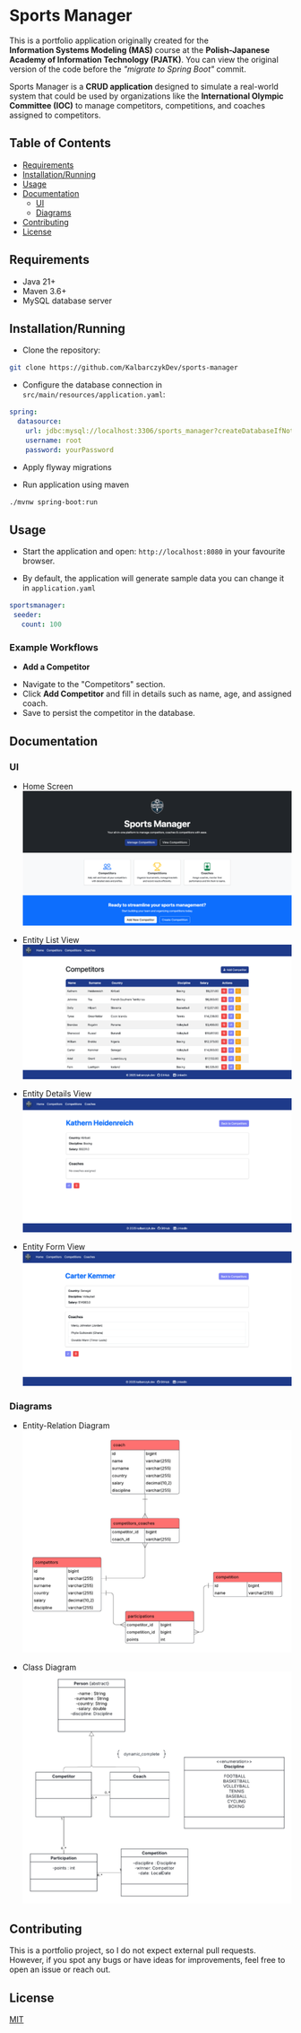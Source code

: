 # Sports Manager

This is a portfolio application originally created for the  
**Information Systems Modeling (MAS)** course at the **Polish-Japanese Academy of Information Technology (PJATK)**.
You can view the original version of the code before the _"migrate to Spring Boot"_ commit.

Sports Manager is a **CRUD application** designed to simulate a real-world system that could be used
by organizations like the **International Olympic Committee (IOC)** to manage competitors, competitions, and coaches
assigned to competitors.

## Table of Contents

- [Requirements](#requirements)
- [Installation/Running](#installationrunning)
- [Usage](#usage)
- [Documentation](#documentation)
    - [UI](#ui)
    - [Diagrams](#diagrams)
- [Contributing](#contributing)
- [License](#license)

## Requirements

- Java 21+
- Maven 3.6+
- MySQL database server

## Installation/Running

* Clone the repository:

```bash
git clone https://github.com/KalbarczykDev/sports-manager
```

* Configure the database connection in `src/main/resources/application.yaml`:

```yaml 
spring:
  datasource:
    url: jdbc:mysql://localhost:3306/sports_manager?createDatabaseIfNotExist=True
    username: root
    password: yourPassword 
```

* Apply flyway migrations

* Run application using maven

```bash
./mvnw spring-boot:run
  ```

## Usage

- Start the application and open: `http://localhost:8080` in your favourite browser.

- By default, the application will generate sample data you can change it in `application.yaml`

 ````yaml
sportsmanager:
  seeder:
    count: 100
````

### Example Workflows

* **Add a Competitor**

- Navigate to the "Competitors" section.
- Click **Add Competitor** and fill in details such as name, age, and assigned coach.
- Save to persist the competitor in the database.

## Documentation

### UI

* Home Screen
  ![Home Screen](images/home.png)

* Entity List View
  ![Entity List](images/entity-list.png)

* Entity Details View
  ![Entity Details](images/entity-details.png)

* Entity Form View
  ![Entity Form](images/entity-form.png)

### Diagrams

* Entity-Relation Diagram
  ![ER Diagram](images/er-diagram.png)

* Class Diagram
  ![Class Diagram](./images/class-diagram.png)

## Contributing

This is a portfolio project, so I do not expect external pull requests.
However, if you spot any bugs or have ideas for improvements, feel free to open an issue or reach out.

## License

[MIT](https://choosealicense.com/licenses/mit/)